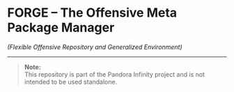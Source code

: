 # FORGE – The Offensive Meta Package Manager  
*(Flexible Offensive Repository and Generalized Environment)*

---
> **Note:**  
> This repository is part of the Pandora Infinity project and is not intended to be used standalone.
